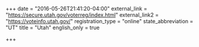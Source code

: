 +++
date = "2016-05-26T21:41:20-04:00"
external_link = "https://secure.utah.gov/voterreg/index.html"
external_link2 = "https://voteinfo.utah.gov/"
registration_type = "online"
state_abbreviation = "UT"
title = "Utah"
english_only = true

+++
